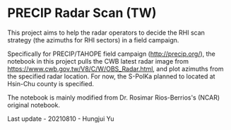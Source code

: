 # PRECIP Radar Scan (TW)

This project aims to help the radar operators to decide the RHI scan strategy (the azimuths for RHI sectors) in a field campaign.

Specifically for PRECIP/TAHOPE field campaign (http://precip.org/), the notebook in this project pulls the CWB latest radar image from https://www.cwb.gov.tw/V8/C/W/OBS_Radar.html, and plot azimuths from the specified radar location. For now, the S-PolKa planned to located at Hsin-Chu county is specified.

The notebook is mainly modified from Dr. Rosimar Rios-Berrios's (NCAR) original notebook.

Last update - 20210810 - Hungjui Yu

